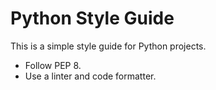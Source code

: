 # Python Style Guide

This is a simple style guide for Python projects.

- Follow PEP 8.
- Use a linter and code formatter.
